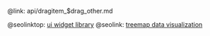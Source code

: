 @link: api/dragitem_$drag_other.md

@seolinktop: [ui widget library](https://webix.com)
@seolink: [treemap data visualization](https://webix.com/widget/treemap/)